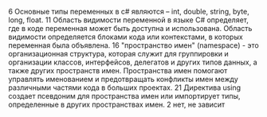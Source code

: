  6 Основные типы переменных  в c# являются – int, double, string, byte, long, float. 
11 Область видимости переменной в языке C# определяет, где в коде переменная может быть доступна и использована. Область видимости определяется блоками кода или контекстами, в которых переменная была объявлена. 
16 "пространство имен" (namespace) - это организационная структура, которая служит для группировки и организации классов, интерфейсов, делегатов и других типов данных, а также других пространств имен. Пространства имен помогают управлять именованием и предотвращать конфликты имен между различными частями кода в больших проектах. 
21 Директива using создает псевдоним для пространства имен или импортирует типы, определенные в других пространствах имен. 
2 нет, не зависит

